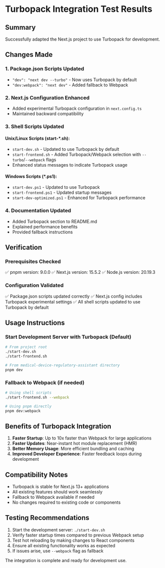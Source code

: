 # Turbopack Integration Test Results

## Summary
Successfully adapted the Next.js project to use Turbopack for development.

## Changes Made

### 1. Package.json Scripts Updated
- `"dev": "next dev --turbo"` - Now uses Turbopack by default
- `"dev:webpack": "next dev"` - Added fallback to Webpack

### 2. Next.js Configuration Enhanced
- Added experimental Turbopack configuration in `next.config.ts`
- Maintained backward compatibility

### 3. Shell Scripts Updated

#### Unix/Linux Scripts (start-*.sh):
- `start-dev.sh` - Updated to use Turbopack by default
- `start-frontend.sh` - Added Turbopack/Webpack selection with `--turbo`/`--webpack` flags
- Enhanced status messages to indicate Turbopack usage

#### Windows Scripts (*.ps1):
- `start-dev.ps1` - Updated to use Turbopack
- `start-frontend.ps1` - Updated startup messages
- `start-dev-optimized.ps1` - Enhanced for Turbopack performance

### 4. Documentation Updated
- Added Turbopack section to README.md
- Explained performance benefits
- Provided fallback instructions

## Verification

### Prerequisites Checked
✅ pnpm version: 9.0.0
✅ Next.js version: 15.5.2
✅ Node.js version: 20.19.3

### Configuration Validated
✅ Package.json scripts updated correctly
✅ Next.js config includes Turbopack experimental settings
✅ All shell scripts updated to use Turbopack by default

## Usage Instructions

### Start Development Server with Turbopack (Default)
```bash
# From project root
./start-dev.sh
./start-frontend.sh

# From medical-device-regulatory-assistant directory
pnpm dev
```

### Fallback to Webpack (if needed)
```bash
# Using shell scripts
./start-frontend.sh --webpack

# Using pnpm directly
pnpm dev:webpack
```

## Benefits of Turbopack Integration

1. **Faster Startup**: Up to 10x faster than Webpack for large applications
2. **Faster Updates**: Near-instant hot module replacement (HMR)
3. **Better Memory Usage**: More efficient bundling and caching
4. **Improved Developer Experience**: Faster feedback loops during development

## Compatibility Notes

- Turbopack is stable for Next.js 13+ applications
- All existing features should work seamlessly
- Fallback to Webpack available if needed
- No changes required to existing code or components

## Testing Recommendations

1. Start the development server: `./start-dev.sh`
2. Verify faster startup times compared to previous Webpack setup
3. Test hot reloading by making changes to React components
4. Ensure all existing functionality works as expected
5. If issues arise, use `--webpack` flag as fallback

The integration is complete and ready for development use.